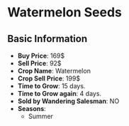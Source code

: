 # Watermelon Seeds

## Basic Information

- **Buy Price**: 169$
- **Sell Price**: 92$
- **Crop Name**: Watermelon
- **Crop Sell Price**: 199$
- **Time to Grow**: 15 days.
- **Time to Grow again**: 4 days.
- **Sold by Wandering Salesman**: NO
- **Seasons**:
  - Summer
